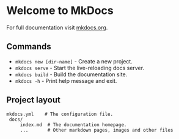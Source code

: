 # Welcome to MkDocs
For full documentation visit [mkdocs.org](https://www.mkdocs.org).
## Commands
* `mkdocs new [dir-name]` - Create a new project.
 * `mkdocs serve` - Start the live-reloading docs server.
 * `mkdocs build` - Build the documentation site.
 * `mkdocs -h` - Print help message and exit.
## Project layout
    mkdocs.yml    # The configuration file.
     docs/
         index.md  # The documentation homepage.
         ...       # Other markdown pages, images and other files

